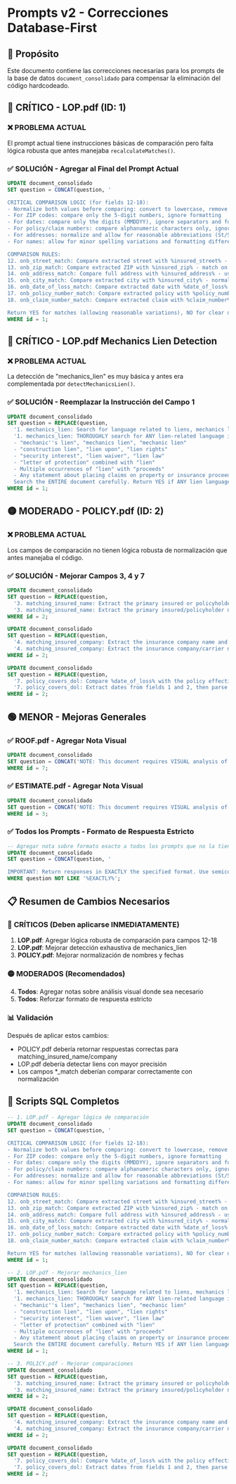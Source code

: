# Prompts v2 - Correcciones Database-First

## 🎯 Propósito
Este documento contiene las correcciones necesarias para los prompts de la base de datos `document_consolidado` para compensar la eliminación del código hardcodeado.

## 🔴 CRÍTICO - LOP.pdf (ID: 1)

### ❌ PROBLEMA ACTUAL
El prompt actual tiene instrucciones básicas de comparación pero falta lógica robusta que antes manejaba `recalculateMatches()`.

### ✅ SOLUCIÓN - Agregar al Final del Prompt Actual

```sql
UPDATE document_consolidado
SET question = CONCAT(question, '

CRITICAL COMPARISON LOGIC (for fields 12-18):
- Normalize both values before comparing: convert to lowercase, remove punctuation, spaces, and special characters
- For ZIP codes: compare only the 5-digit numbers, ignore formatting
- For dates: compare only the digits (MMDDYY), ignore separators and formatting
- For policy/claim numbers: compare alphanumeric characters only, ignore spaces and special formatting
- For addresses: normalize and allow for reasonable abbreviations (St/Street, Ave/Avenue, etc.)
- For names: allow for minor spelling variations and formatting differences

COMPARISON RULES:
12. onb_street_match: Compare extracted street with %insured_street% - normalize both, allow abbreviations
13. onb_zip_match: Compare extracted ZIP with %insured_zip% - match on 5 digits only
14. onb_address_match: Compare full address with %insured_address% - use state abbreviation only for state comparison
15. onb_city_match: Compare extracted city with %insured_city% - normalize both
16. onb_date_of_loss_match: Compare extracted date with %date_of_loss% - match on digits only (MMDDYY)
17. onb_policy_number_match: Compare extracted policy with %policy_number% - alphanumeric only
18. onb_claim_number_match: Compare extracted claim with %claim_number% - alphanumeric only

Return YES for matches (allowing reasonable variations), NO for clear differences.')
WHERE id = 1;
```

## 🔴 CRÍTICO - LOP.pdf Mechanics Lien Detection

### ❌ PROBLEMA ACTUAL
La detección de "mechanics_lien" es muy básica y antes era complementada por `detectMechanicsLien()`.

### ✅ SOLUCIÓN - Reemplazar la Instrucción del Campo 1

```sql
UPDATE document_consolidado
SET question = REPLACE(question,
  '1. mechanics_lien: Search for language related to liens, mechanics liens, lien rights, lien waivers, security interests, or statements about placing claims on property or funds. Return YES if found or NO if not found.',
  '1. mechanics_lien: THOROUGHLY search for ANY lien-related language including:
  - "mechanic''s lien", "mechanics lien", "mechanic lien"
  - "construction lien", "lien upon", "lien rights"
  - "security interest", "lien waiver", "lien law"
  - "letter of protection" combined with "lien"
  - Multiple occurrences of "lien" with "proceeds"
  - Any statement about placing claims on property or insurance proceeds
  Search the ENTIRE document carefully. Return YES if ANY lien language is found, NO only if completely absent.')
WHERE id = 1;
```

## 🟡 MODERADO - POLICY.pdf (ID: 2)

### ❌ PROBLEMA ACTUAL
Los campos de comparación no tienen lógica robusta de normalización que antes manejaba el código.

### ✅ SOLUCIÓN - Mejorar Campos 3, 4 y 7

```sql
UPDATE document_consolidado
SET question = REPLACE(question,
  '3. matching_insured_name: Extract the primary insured or policyholder full name and compare with %insured_name%. Return YES if they match or NO if different.',
  '3. matching_insured_name: Extract the primary insured/policyholder name. Normalize both names (ignore case, punctuation, common abbreviations like Jr/Junior, Co/Company). Compare with %insured_name%. Return YES if they represent the same person/entity, NO if clearly different.')
WHERE id = 2;

UPDATE document_consolidado
SET question = REPLACE(question,
  '4. matching_insured_company: Extract the insurance company name and compare with %insurance_company%. Return YES if they represent the same company or NO if different.',
  '4. matching_insured_company: Extract the insurance company/carrier name. Normalize both names (ignore case, punctuation, common abbreviations like Inc/Incorporated, LLC/Limited). Compare with %insurance_company%. Return YES if they represent the same insurance company, NO if clearly different.')
WHERE id = 2;

UPDATE document_consolidado
SET question = REPLACE(question,
  '7. policy_covers_dol: Compare %date_of_loss% with the policy effective dates from fields 1 and 2 above. Return YES if %date_of_loss% falls between policy_valid_from1 and policy_valid_to1. Return NO if the date is before policy_valid_from1 or after policy_valid_to1. Focus only on date ranges, ignore coverage details.',
  '7. policy_covers_dol: Extract dates from fields 1 and 2, then parse %date_of_loss%. Convert all to comparable format (MM-DD-YY). Check if %date_of_loss% falls between (inclusive) policy_valid_from1 and policy_valid_to1. Account for different date formats. Return YES if within range, NO if outside range.')
WHERE id = 2;
```

## 🟢 MENOR - Mejoras Generales

### ✅ ROOF.pdf - Agregar Nota Visual

```sql
UPDATE document_consolidado
SET question = CONCAT('NOTE: This document requires VISUAL analysis of tables, charts, and diagrams that may not appear in text extraction. ', question)
WHERE id = 7;
```

### ✅ ESTIMATE.pdf - Agregar Nota Visual

```sql
UPDATE document_consolidado
SET question = CONCAT('NOTE: This document requires VISUAL analysis of signature areas and approval sections. ', question)
WHERE id = 3;
```

### ✅ Todos los Prompts - Formato de Respuesta Estricto

```sql
-- Agregar nota sobre formato exacto a todos los prompts que no la tienen
UPDATE document_consolidado
SET question = CONCAT(question, '

IMPORTANT: Return responses in EXACTLY the specified format. Use semicolons as separators. Do not add explanations, notes, or additional text.')
WHERE question NOT LIKE '%EXACTLY%';
```

## 📋 Resumen de Cambios Necesarios

### 🔴 **CRÍTICOS (Deben aplicarse INMEDIATAMENTE)**
1. **LOP.pdf**: Agregar lógica robusta de comparación para campos 12-18
2. **LOP.pdf**: Mejorar detección exhaustiva de mechanics_lien
3. **POLICY.pdf**: Mejorar normalización de nombres y fechas

### 🟡 **MODERADOS (Recomendados)**
4. **Todos**: Agregar notas sobre análisis visual donde sea necesario
5. **Todos**: Reforzar formato de respuesta estricto

### 📊 **Validación**
Después de aplicar estos cambios:
- POLICY.pdf debería retornar respuestas correctas para matching_insured_name/company
- LOP.pdf debería detectar liens con mayor precisión
- Los campos *_match deberían comparar correctamente con normalización

## 🚀 Scripts SQL Completos

```sql
-- 1. LOP.pdf - Agregar lógica de comparación
UPDATE document_consolidado
SET question = CONCAT(question, '

CRITICAL COMPARISON LOGIC (for fields 12-18):
- Normalize both values before comparing: convert to lowercase, remove punctuation, spaces, and special characters
- For ZIP codes: compare only the 5-digit numbers, ignore formatting
- For dates: compare only the digits (MMDDYY), ignore separators and formatting
- For policy/claim numbers: compare alphanumeric characters only, ignore spaces and special formatting
- For addresses: normalize and allow for reasonable abbreviations (St/Street, Ave/Avenue, etc.)
- For names: allow for minor spelling variations and formatting differences

COMPARISON RULES:
12. onb_street_match: Compare extracted street with %insured_street% - normalize both, allow abbreviations
13. onb_zip_match: Compare extracted ZIP with %insured_zip% - match on 5 digits only
14. onb_address_match: Compare full address with %insured_address% - use state abbreviation only for state comparison
15. onb_city_match: Compare extracted city with %insured_city% - normalize both
16. onb_date_of_loss_match: Compare extracted date with %date_of_loss% - match on digits only (MMDDYY)
17. onb_policy_number_match: Compare extracted policy with %policy_number% - alphanumeric only
18. onb_claim_number_match: Compare extracted claim with %claim_number% - alphanumeric only

Return YES for matches (allowing reasonable variations), NO for clear differences.')
WHERE id = 1;

-- 2. LOP.pdf - Mejorar mechanics_lien
UPDATE document_consolidado
SET question = REPLACE(question,
  '1. mechanics_lien: Search for language related to liens, mechanics liens, lien rights, lien waivers, security interests, or statements about placing claims on property or funds. Return YES if found or NO if not found.',
  '1. mechanics_lien: THOROUGHLY search for ANY lien-related language including:
  - "mechanic''s lien", "mechanics lien", "mechanic lien"
  - "construction lien", "lien upon", "lien rights"
  - "security interest", "lien waiver", "lien law"
  - "letter of protection" combined with "lien"
  - Multiple occurrences of "lien" with "proceeds"
  - Any statement about placing claims on property or insurance proceeds
  Search the ENTIRE document carefully. Return YES if ANY lien language is found, NO only if completely absent.')
WHERE id = 1;

-- 3. POLICY.pdf - Mejorar comparaciones
UPDATE document_consolidado
SET question = REPLACE(question,
  '3. matching_insured_name: Extract the primary insured or policyholder full name and compare with %insured_name%. Return YES if they match or NO if different.',
  '3. matching_insured_name: Extract the primary insured/policyholder name. Normalize both names (ignore case, punctuation, common abbreviations like Jr/Junior, Co/Company). Compare with %insured_name%. Return YES if they represent the same person/entity, NO if clearly different.')
WHERE id = 2;

UPDATE document_consolidado
SET question = REPLACE(question,
  '4. matching_insured_company: Extract the insurance company name and compare with %insurance_company%. Return YES if they represent the same company or NO if different.',
  '4. matching_insured_company: Extract the insurance company/carrier name. Normalize both names (ignore case, punctuation, common abbreviations like Inc/Incorporated, LLC/Limited). Compare with %insurance_company%. Return YES if they represent the same insurance company, NO if clearly different.')
WHERE id = 2;

UPDATE document_consolidado
SET question = REPLACE(question,
  '7. policy_covers_dol: Compare %date_of_loss% with the policy effective dates from fields 1 and 2 above. Return YES if %date_of_loss% falls between policy_valid_from1 and policy_valid_to1. Return NO if the date is before policy_valid_from1 or after policy_valid_to1. Focus only on date ranges, ignore coverage details.',
  '7. policy_covers_dol: Extract dates from fields 1 and 2, then parse %date_of_loss%. Convert all to comparable format (MM-DD-YY). Check if %date_of_loss% falls between (inclusive) policy_valid_from1 and policy_valid_to1. Account for different date formats. Return YES if within range, NO if outside range.')
WHERE id = 2;
```